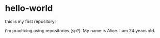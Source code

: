 # hello-world
this is my first repository!

i'm practicing using repositories (sp?). My name is Alice. I am 24 years old. 
